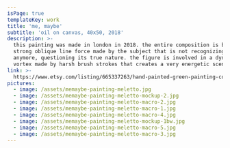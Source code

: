 ```yaml
---
isPage: true
templateKey: work
title: 'me, maybe'
subtitle: 'oil on canvas, 40x50, 2018'
description: >-
  this painting was made in london in 2018. the entire composition is built on a
  strong oblique line force made by the subject that is not recognizing itself
  anymore, questioning its true nature. the figure is involved in a dynamic
  vortex made by harsh brush strokes that creates a very energetic scene.
link: >-
  https://www.etsy.com/listing/665337263/hand-painted-green-painting-contemporary?ref=shop_home_active_14&frs=1
pictures:
  - image: /assets/memaybe-painting-meletto.jpg
  - image: /assets/memaybe-painting-meletto-mockup-2.jpg
  - image: /assets/memaybe-painting-meletto-macro-2.jpg
  - image: /assets/memaybe-painting-meletto-macro-1.jpg
  - image: /assets/memaybe-painting-meletto-macro-4.jpg
  - image: /assets/memaybe-painting-meletto-mockup-1bw.jpg
  - image: /assets/memaybe-painting-meletto-macro-5.jpg
  - image: /assets/memaybe-painting-meletto-macro-3.jpg
---
```



